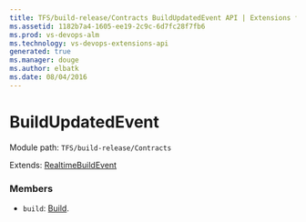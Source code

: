 ```yaml
---
title: TFS/build-release/Contracts BuildUpdatedEvent API | Extensions for Visual Studio Team Services
ms.assetid: 1182b7a4-1605-ee19-2c9c-6d7fc28f7fb6
ms.prod: vs-devops-alm
ms.technology: vs-devops-extensions-api
generated: true
ms.manager: douge
ms.author: elbatk
ms.date: 08/04/2016
---
```


# BuildUpdatedEvent

Module path: `TFS/build-release/Contracts`

Extends: [RealtimeBuildEvent](./RealtimeBuildEvent.md)

### Members

* `build`: [Build](./Build.md). 


